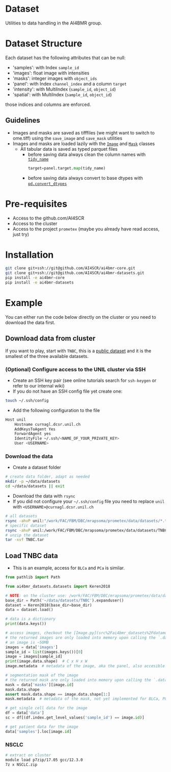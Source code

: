 # Dataset

Utilities to data handling in the AI4BMR group.

# Dataset Structure
Each dataset has the following attributes that can be null:

- 'samples': with Index `sample_id`
- 'images': float image with intensities
- 'masks': integer images with `object_ids`
- 'panel': with Index `channel_index` and a column `target`
- 'intensity': with MultiIndex (`sample_id`, `object_id`)
- 'spatial': with MultiIndex (`sample_id`, `object_id`)

those indices and columns are enforced.

## Guidelines
- Images and masks are saved as tifffiles (we might want to switch to ome.tiff) using the `save_image` and `save_mask` utilities
- Images and masks are loaded lazily with the [`Image`](src/ai4bmr_datasets/datamodels/Image.py) and [`Mask`](src/ai4bmr_datasets/datamodels/Image.py) classes
  - All tabular data is saved as typed parquet files
    - before saving data always clean the column names with [`tidy_name`](https://github.com/AI4SCR/ai4bmr-core/blob/67d5505255ce85b832781118af537719a8f03c2b/src/ai4bmr_core/utils/tidy.py#L4)
      ```python
      target=panel.target.map(tidy_name)
      ```
    - before saving data always convert to base dtypes with [`pd.convert_dtypes`](https://pandas.pydata.org/docs/reference/api/pandas.DataFrame.convert_dtypes.html)


# Pre-requisites

- Access to the github.com/AI4SCR
- Access to the cluster
- Access to the project `prometex` (maybe you already have read access, just try)

# Installation

```bash
git clone git+ssh://git@github.com/AI4SCR/ai4bmr-core.git
git clone git+ssh://git@github.com/AI4SCR/ai4bmr-datasets.git
pip install -e ai4bmr-core
pip install -e ai4bmr-datasets
```

# Example

You can either run the code below directly on the cluster or you need to download the data first.

## Download data from cluster

If you want to play, start with `TNBC`, this is
a [public dataset](https://www.sciencedirect.com/science/article/pii/S0092867418311000?via%3Dihub)
and it is the smallest of the three available datasets.

### (Optional) Configure access to the UNIL cluster via SSH

- Create an SSH key pair (see online tutorials search for `ssh-keygen` or refer to our internal wiki)
- If you do not have an SSH config file yet create one:

```bash
touch ~/.ssh/config
```

- Add the following configuration to the file

```bash
Host unil
    Hostname curnagl.dcsr.unil.ch
    AddKeysToAgent Yes
    ForwardAgent yes
    IdentityFile ~/.ssh/<NAME_OF_YOUR_PRIVATE_KEY>
    User <USERNAME>
```

### Download the data

- Create a dataset folder

```bash
# create data folder, adapt as needed
mkdir -p ~/data/datasets
cd ~/data/datasets || exit
```

- Download the data with `rsync`
- If you did not configure your `~/.ssh/config` file you need to replace `unil` with `<USERNAME>@curnagl.dcsr.unil.ch`

```bash
# all datasets
rsync -ahvP unil:"/work/FAC/FBM/DBC/mrapsoma/prometex/data/datasets/*.tar" .
# specific dataset
rsync -ahvP unil:/work/FAC/FBM/DBC/mrapsoma/prometex/data/datasets/TNBC.tar .
# unzip the dataset
tar -xvf TNBC.tar
```

## Load TNBC data

- This is an example, access for `BLCa` and `PCa` is similar.

```python
from pathlib import Path

from ai4bmr_datasets.datasets import Keren2018

# NOTE: on the cluster use: /work/FAC/FBM/DBC/mrapsoma/prometex/data/datasets/TNBC
base_dir = Path('~/data/datasets/TNBC').expanduser()
dataset = Keren2018(base_dir=base_dir)
data = dataset.load()

# data is a dictionary
print(data.keys())

# access images, checkout the [Image.py](src%2Fai4bmr_datasets%2Fdatamodels%2FImage.py)
# the returned images are only loaded into memory upon calling the `.data` attribute
# an image is ~50MB
images = data['images']
sample_id = list(images.keys())[0]
image = images[sample_id]
print(image.data.shape)  # C x H x W
image.metadata  # metadata of the image, aka the panel, also accesible via data['panel']

# segmentation mask of the image
# the returned mask are only loaded into memory upon calling the `.data` attribute
mask = data['masks'][image.id]
mask.data.shape
assert mask.data.shape == image.data.shape[1:]
mask.metadata  # metadata of the mask, not yet implemented for BLCa, PCa

# get single cell data for the image
df = data['data']
sc = df[(df.index.get_level_values('sample_id') == image.id)]

# get patient data for the image
data['samples'].loc[image.id]

```

### NSCLC

```bash
# extract on cluster
module load p7zip/17.05 gcc/12.3.0
7z x NSCLC.zip
```